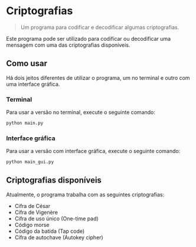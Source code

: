 # Criptografias
> Um programa para codificar e decodificar algumas criptografias.

Este programa pode ser utilizado para codificar ou decodificar uma mensagem com uma das criptografias disponíveis.

## Como usar
Há dois jeitos diferentes de utilizar o programa, um no terminal e outro com uma interface gráfica.

### Terminal
Para usar a versão no terminal, execute o seguinte comando:
```sh
python main.py
```

### Interface gráfica
Para usar a versão com interface gráfica, execute o seguinte comando:
```sh
python main_gui.py
```
## Criptografias disponíveis

Atualmente, o programa trabalha com as seguintes criptografias:
- Cifra de César
- Cifra de Vigenère
- Cifra de uso único (One-time pad)
- Código morse
- Código da batida (Tap code)
- Cifra de autochave (Autokey cipher)
